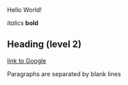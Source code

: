 Hello World!

*italics* **bold**

## Heading (level 2)
[link to Google](https://www.google.com)

Paragraphs are separated by blank lines
